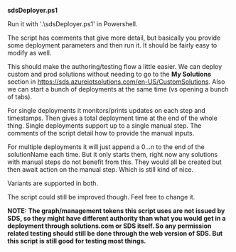 **sdsDeployer.ps1**

Run it with '.\sdsDeployer.ps1' in Powershell. 

The script has comments that give more detail, but basically you provide some deployment parameters and then run it. It should be fairly easy to modify as well.

This should make the authoring/testing flow a little easier. We can deploy custom and prod solutions without needing to go to the **My Solutions** section in https://sds.azureiotsolutions.com/en-US/CustomSolutions. Also we can start a bunch of deployments at the same time (vs opening a bunch of tabs).

For single deployments it monitors/prints updates on each step and timestamps. Then gives a total deployment time at the end of the whole thing. Single deployments support up to a single manual step. The comments of the script detail how to provide the manual inputs.

For multiple deployments it will just append a 0...n to the end of the solutionName each time. But it only starts them, right now any solutions with manual steps do not benefit from this. They would all be created but then await action on the manual step. Which is still kind of nice.

Variants are supported in both.

The script could still be improved though. Feel free to change it.

**NOTE: The graph/management tokens this script uses are not issued by SDS, so they might have different authority than what you would get in a deployment through solutions.com or SDS itself. So any permission related testing should still be done through the web version of SDS. But this script is still good for testing most things.**
